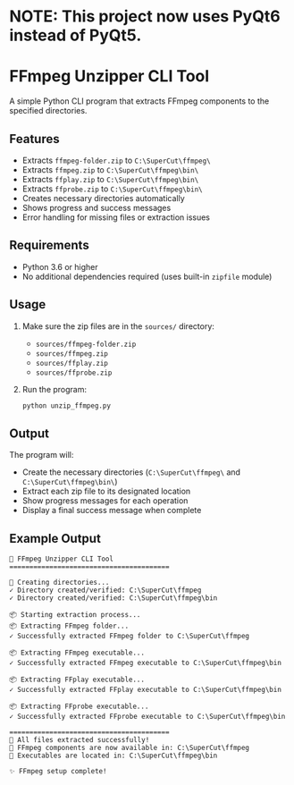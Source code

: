 # NOTE: This project now uses PyQt6 instead of PyQt5.

# FFmpeg Unzipper CLI Tool

A simple Python CLI program that extracts FFmpeg components to the specified directories.

## Features

- Extracts `ffmpeg-folder.zip` to `C:\SuperCut\ffmpeg\`
- Extracts `ffmpeg.zip` to `C:\SuperCut\ffmpeg\bin\`
- Extracts `ffplay.zip` to `C:\SuperCut\ffmpeg\bin\`
- Extracts `ffprobe.zip` to `C:\SuperCut\ffmpeg\bin\`
- Creates necessary directories automatically
- Shows progress and success messages
- Error handling for missing files or extraction issues

## Requirements

- Python 3.6 or higher
- No additional dependencies required (uses built-in `zipfile` module)

## Usage

1. Make sure the zip files are in the `sources/` directory:
   - `sources/ffmpeg-folder.zip`
   - `sources/ffmpeg.zip`
   - `sources/ffplay.zip`
   - `sources/ffprobe.zip`

2. Run the program:
   ```bash
   python unzip_ffmpeg.py
   ```

## Output

The program will:
- Create the necessary directories (`C:\SuperCut\ffmpeg\` and `C:\SuperCut\ffmpeg\bin\`)
- Extract each zip file to its designated location
- Show progress messages for each operation
- Display a final success message when complete

## Example Output

```
🚀 FFmpeg Unzipper CLI Tool
========================================

📁 Creating directories...
✓ Directory created/verified: C:\SuperCut\ffmpeg
✓ Directory created/verified: C:\SuperCut\ffmpeg\bin

📦 Starting extraction process...
📦 Extracting FFmpeg folder...
✓ Successfully extracted FFmpeg folder to C:\SuperCut\ffmpeg

📦 Extracting FFmpeg executable...
✓ Successfully extracted FFmpeg executable to C:\SuperCut\ffmpeg\bin

📦 Extracting FFplay executable...
✓ Successfully extracted FFplay executable to C:\SuperCut\ffmpeg\bin

📦 Extracting FFprobe executable...
✓ Successfully extracted FFprobe executable to C:\SuperCut\ffmpeg\bin

========================================
💫 All files extracted successfully!
📂 FFmpeg components are now available in: C:\SuperCut\ffmpeg
🔧 Executables are located in: C:\SuperCut\ffmpeg\bin

✨ FFmpeg setup complete! 